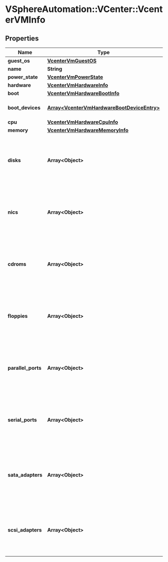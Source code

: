 # VSphereAutomation::VCenter::VcenterVMInfo

## Properties
Name | Type | Description | Notes
------------ | ------------- | ------------- | -------------
**guest_os** | [**VcenterVmGuestOS**](VcenterVmGuestOS.md) |  | [optional] 
**name** | **String** | Virtual machine name. | [optional] 
**power_state** | [**VcenterVmPowerState**](VcenterVmPowerState.md) |  | [optional] 
**hardware** | [**VcenterVmHardwareInfo**](VcenterVmHardwareInfo.md) |  | [optional] 
**boot** | [**VcenterVmHardwareBootInfo**](VcenterVmHardwareBootInfo.md) |  | [optional] 
**boot_devices** | [**Array&lt;VcenterVmHardwareBootDeviceEntry&gt;**](VcenterVmHardwareBootDeviceEntry.md) | Boot device configuration. If the list has no entries, a server-specific default boot sequence is used. | [optional] 
**cpu** | [**VcenterVmHardwareCpuInfo**](VcenterVmHardwareCpuInfo.md) |  | [optional] 
**memory** | [**VcenterVmHardwareMemoryInfo**](VcenterVmHardwareMemoryInfo.md) |  | [optional] 
**disks** | **Array&lt;Object&gt;** | List of disks. When clients pass a value of this structure as a parameter, the key in the field map must be an identifier for the resource type: vcenter.vm.hardware.Disk. When operations return a value of this structure as a result, the key in the field map will be an identifier for the resource type: com.vmware.vcenter.vm.hardware.Disk. | [optional] 
**nics** | **Array&lt;Object&gt;** | List of Ethernet adapters. When clients pass a value of this structure as a parameter, the key in the field map must be an identifier for the resource type: vcenter.vm.hardware.Ethernet. When operations return a value of this structure as a result, the key in the field map will be an identifier for the resource type: com.vmware.vcenter.vm.hardware.Ethernet. | [optional] 
**cdroms** | **Array&lt;Object&gt;** | List of CD-ROMs. When clients pass a value of this structure as a parameter, the key in the field map must be an identifier for the resource type: vcenter.vm.hardware.Cdrom. When operations return a value of this structure as a result, the key in the field map will be an identifier for the resource type: com.vmware.vcenter.vm.hardware.Cdrom. | [optional] 
**floppies** | **Array&lt;Object&gt;** | List of floppy drives. When clients pass a value of this structure as a parameter, the key in the field map must be an identifier for the resource type: vcenter.vm.hardware.Floppy. When operations return a value of this structure as a result, the key in the field map will be an identifier for the resource type: com.vmware.vcenter.vm.hardware.Floppy. | [optional] 
**parallel_ports** | **Array&lt;Object&gt;** | List of parallel ports. When clients pass a value of this structure as a parameter, the key in the field map must be an identifier for the resource type: vcenter.vm.hardware.ParallelPort. When operations return a value of this structure as a result, the key in the field map will be an identifier for the resource type: com.vmware.vcenter.vm.hardware.ParallelPort. | [optional] 
**serial_ports** | **Array&lt;Object&gt;** | List of serial ports. When clients pass a value of this structure as a parameter, the key in the field map must be an identifier for the resource type: vcenter.vm.hardware.SerialPort. When operations return a value of this structure as a result, the key in the field map will be an identifier for the resource type: com.vmware.vcenter.vm.hardware.SerialPort. | [optional] 
**sata_adapters** | **Array&lt;Object&gt;** | List of SATA adapters. When clients pass a value of this structure as a parameter, the key in the field map must be an identifier for the resource type: vcenter.vm.hardware.SataAdapter. When operations return a value of this structure as a result, the key in the field map will be an identifier for the resource type: com.vmware.vcenter.vm.hardware.SataAdapter. | [optional] 
**scsi_adapters** | **Array&lt;Object&gt;** | List of SCSI adapters. When clients pass a value of this structure as a parameter, the key in the field map must be an identifier for the resource type: vcenter.vm.hardware.ScsiAdapter. When operations return a value of this structure as a result, the key in the field map will be an identifier for the resource type: com.vmware.vcenter.vm.hardware.ScsiAdapter. | [optional] 


